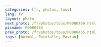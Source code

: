 ```yaml
---
categories: [fr, photos, tous]
lang: fr
layout: photo
next_photo: /fr/photos/tous/P0000459.html
picname: P0000454
prev_photo: /fr/photos/tous/P0000455.html
tags: [Animal, Fotofalle, Pavian]
---
```

